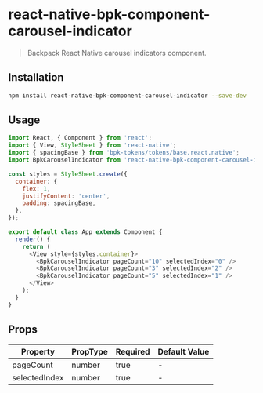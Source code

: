 # react-native-bpk-component-carousel-indicator

> Backpack React Native carousel indicators component.

## Installation

```sh
npm install react-native-bpk-component-carousel-indicator --save-dev
```

## Usage

```js
import React, { Component } from 'react';
import { View, StyleSheet } from 'react-native';
import { spacingBase } from 'bpk-tokens/tokens/base.react.native';
import BpkCarouselIndicator from 'react-native-bpk-component-carousel-indicator';

const styles = StyleSheet.create({
  container: {
    flex: 1,
    justifyContent: 'center',
    padding: spacingBase,
  },
});

export default class App extends Component {
  render() {
    return (
      <View style={styles.container}>
        <BpkCarouselIndicator pageCount="10" selectedIndex="0" />
        <BpkCarouselIndicator pageCount="3" selectedIndex="2" />
        <BpkCarouselIndicator pageCount="5" selectedIndex="1" />
      </View>
    );
  }
}
```

## Props

| Property      | PropType | Required | Default Value |
| ------------- | -------- | -------- | ------------- |
| pageCount     | number   | true     | -             |
| selectedIndex | number   | true     | -             |
